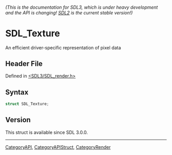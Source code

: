 ###### (This is the documentation for SDL3, which is under heavy development and the API is changing! [SDL2](https://wiki.libsdl.org/SDL2/) is the current stable version!)
# SDL_Texture

An efficient driver-specific representation of pixel data

## Header File

Defined in [<SDL3/SDL_render.h>](https://github.com/libsdl-org/SDL/blob/main/include/SDL3/SDL_render.h)

## Syntax

```c
struct SDL_Texture;
```

## Version

This struct is available since SDL 3.0.0.

----
[CategoryAPI](CategoryAPI), [CategoryAPIStruct](CategoryAPIStruct), [CategoryRender](CategoryRender)

